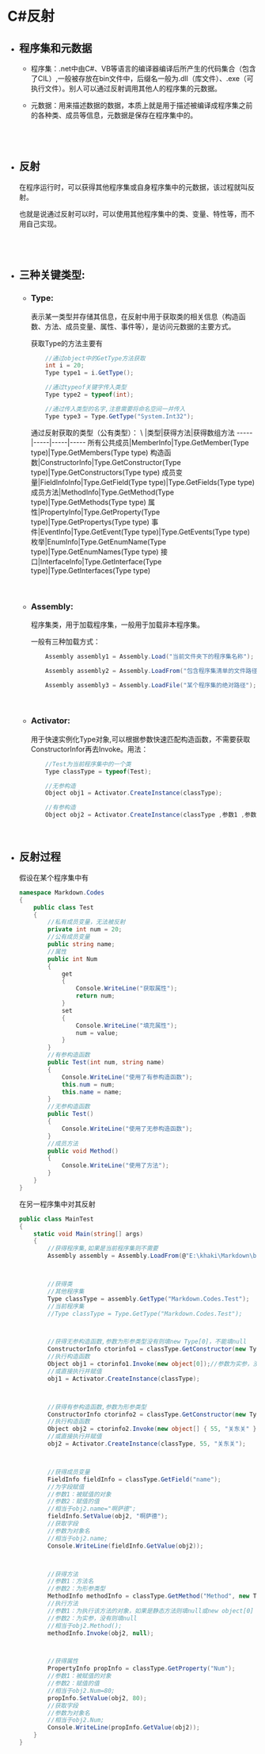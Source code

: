 # C#反射

* ## 程序集和元数据
  * 程序集：.net中由C#、VB等语言的编译器编译后所产生的代码集合（包含了CIL）,一般被存放在bin文件中，后缀名一般为.dll（库文件）、.exe（可执行文件）。别人可以通过反射调用其他人的程序集的元数据。
  * 元数据：用来描述数据的数据，本质上就是用于描述被编译成程序集之前的各种类、成员等信息，元数据是保存在程序集中的。

    </br>
    </br>

* ## 反射
  在程序运行时，可以获得其他程序集或自身程序集中的元数据，该过程就叫反射。

  也就是说通过反射可以时，可以使用其他程序集中的类、变量、特性等，而不用自己实现。

    </br>
    </br>

* ## 三种关键类型:
  * ### Type:
    表示某一类型并存储其信息，在反射中用于获取类的相关信息（构造函数、方法、成员变量、属性、事件等），是访问元数据的主要方式。

    获取Type的方法主要有
    ```C#
        //通过object中的GetType方法获取
        int i = 20;
        Type type1 = i.GetType();

        //通过typeof关键字传入类型
        Type type2 = typeof(int);

        //通过传入类型的名字,注意需要将命名空间一并传入
        Type type3 = Type.GetType("System.Int32");
    ```
    通过反射获取的类型（公有类型）：
    \ |类型|获得方法|获得数组方法
    -----|-----|-----|-----
    所有公共成员|MemberInfo|Type.GetMember(Type type)|Type.GetMembers(Type type)
    构造函数|ConstructorInfo|Type.GetConstructor(Type type)|Type.GetConstructors(Type type)
    成员变量|FieldInfoInfo|Type.GetField(Type type)|Type.GetFields(Type type)
    成员方法|MethodInfo|Type.GetMethod(Type type)|Type.GetMethods(Type type)
    属性|PropertyInfo|Type.GetProperty(Type type)|Type.GetPropertys(Type type)
    事件|EventInfo|Type.GetEvent(Type type)|Type.GetEvents(Type type)
    枚举|EnumInfo|Type.GetEnumName(Type type)|Type.GetEnumNames(Type type)
    接口|InterfaceInfo|Type.GetInterface(Type type)|Type.GetInterfaces(Type type)

    </br>

  * ### Assembly:
    程序集类，用于加载程序集，一般用于加载非本程序集。

    一般有三种加载方式：
    ```C#
        Assembly assembly1 = Assembly.Load("当前文件夹下的程序集名称");

        Assembly assembly2 = Assembly.LoadFrom("包含程序集清单的文件路径(一般是dll)");

        Assembly assembly3 = Assembly.LoadFile("某个程序集的绝对路径");
    ```

    </br>

  * ### Activator:
    用于快速实例化Type对象,可以根据参数快速匹配构造函数，不需要获取ConstructorInfor再去Invoke。用法：

    ```C#
        //Test为当前程序集中的一个类
        Type classType = typeof(Test);

        //无参构造
        Object obj1 = Activator.CreateInstance(classType);

        //有参构造
        Object obj2 = Activator.CreateInstance(classType ,参数1 ,参数2);
    ```

    </br>

* ## 反射过程

    假设在某个程序集中有

    ```C#
    namespace Markdown.Codes
    {
        public class Test
        {
            //私有成员变量，无法被反射
            private int num = 20;
            //公有成员变量
            public string name;
            //属性
            public int Num
            {
                get
                {
                    Console.WriteLine("获取属性");
                    return num;
                }
                set
                {
                    Console.WriteLine("填充属性");
                    num = value;
                }
            }
            //有参构造函数
            public Test(int num, string name)
            {
                Console.WriteLine("使用了有参构造函数");
                this.num = num;
                this.name = name;
            }
            //无参构造函数
            public Test()
            {
                Console.WriteLine("使用了无参构造函数");
            }
            //成员方法
            public void Method()
            {
                Console.WriteLine("使用了方法");
            }
        }
    }
    ```

    在另一程序集中对其反射
    ```c#
    public class MainTest
    {
        static void Main(string[] args)
        {
            //获得程序集,如果是当前程序集则不需要
            Assembly assembly = Assembly.LoadFrom(@"E:\khaki\Markdown\bin\Debug\net5.0\Markdown");



            //获得类
            //其他程序集
            Type classType = assembly.GetType("Markdown.Codes.Test");
            //当前程序集
            //Type classType = Type.GetType("Markdown.Codes.Test");



            //获得无参构造函数,参数为形参类型没有则填new Type[0]，不能填null
            ConstructorInfo ctorinfo1 = classType.GetConstructor(new Type[0]);
            //执行构造函数
            Object obj1 = ctorinfo1.Invoke(new object[0]);//参数为实参，没有填null或new object[0]
            //或直接执行并赋值
            obj1 = Activator.CreateInstance(classType);



            //获得有参构造函数,参数为形参类型
            ConstructorInfo ctorinfo2 = classType.GetConstructor(new Type[] { typeof(int), typeof(string) });
            //执行构造函数
            Object obj2 = ctorinfo2.Invoke(new object[] { 55, "关东关" });
            //或直接执行并赋值
            obj2 = Activator.CreateInstance(classType, 55, "关东关");



            //获得成员变量
            FieldInfo fieldInfo = classType.GetField("name");
            //为字段赋值
            //参数1：被赋值的对象
            //参数2：赋值的值
            //相当于obj2.name="啊萨德";
            fieldInfo.SetValue(obj2, "啊萨德");
            //获取字段
            //参数为对象名
            //相当于obj2.name;
            Console.WriteLine(fieldInfo.GetValue(obj2));



            //获得方法
            //参数1：方法名
            //参数2：为形参类型
            MethodInfo methodInfo = classType.GetMethod("Method", new Type[0]);
            //执行方法
            //参数1：为执行该方法的对象，如果是静态方法则填null或new object[0]
            //参数2：为实参，没有则填null
            //相当于obj2.Method();
            methodInfo.Invoke(obj2, null);



            //获得属性
            PropertyInfo propInfo = classType.GetProperty("Num");
            //参数1：被赋值的对象
            //参数2：赋值的值
            //相当于obj2.Num=80;
            propInfo.SetValue(obj2, 80);
            //获取字段
            //参数为对象名
            //相当于obj2.Num;
            Console.WriteLine(propInfo.GetValue(obj2));
        }
    }
    ```